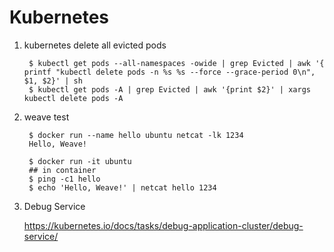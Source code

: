 Kubernetes
==========

1. kubernetes delete all evicted pods
        
        $ kubectl get pods --all-namespaces -owide | grep Evicted | awk '{ printf "kubectl delete pods -n %s %s --force --grace-period 0\n", $1, $2}' | sh
        $ kubectl get pods -A | grep Evicted | awk '{print $2}' | xargs kubectl delete pods -A 
        
2. weave test

        $ docker run --name hello ubuntu netcat -lk 1234
        Hello, Weave!
        
        $ docker run -it ubuntu
        ## in container
        $ ping -c1 hello
        $ echo 'Hello, Weave!' | netcat hello 1234

3. Debug Service

   https://kubernetes.io/docs/tasks/debug-application-cluster/debug-service/
   

